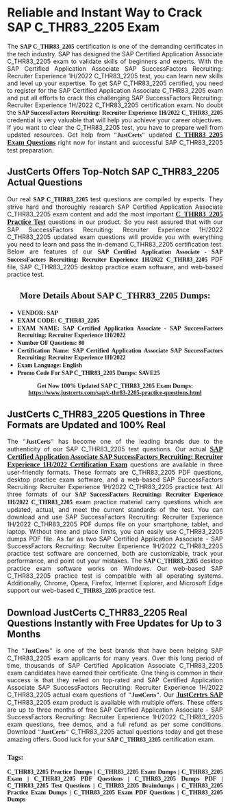 <h1><strong>Reliable and Instant Way to Crack SAP C_THR83_2205 Exam</strong></h1>

<p style="text-align: justify;">The <span style="font-family:Georgia,serif;"><strong>SAP C_THR83_2205</strong></span> certification is one of the demanding certificates in the tech industry. SAP has designed the SAP Certified Application Associate C_THR83_2205 exam to validate skills of beginners and experts. With the SAP Certified Application Associate SAP SuccessFactors Recruiting: Recruiter Experience 1H/2022 C_THR83_2205 test, you can learn new skills and level up your expertise. To get SAP C_THR83_2205 certified, you need to register for the SAP Certified Application Associate C_THR83_2205 exam and put all efforts to crack this challenging SAP SuccessFactors Recruiting: Recruiter Experience 1H/2022 C_THR83_2205 certification exam. No doubt the <span style="font-family:Georgia,serif;"><strong>SAP SuccessFactors Recruiting: Recruiter Experience 1H/2022 C_THR83_2205</strong></span> credential is very valuable that will help you achieve your career objectives. If you want to clear the C_THR83_2205 test, you have to prepare well from updated resources. Get help from <span style="font-size:14px;"><span style="font-family:Georgia,serif;"><strong>"JustCerts"</strong></span></span> updated <a href="https://www.justcerts.com/sap/c-thr83-2205-practice-questions.html"><span style="font-size:16px;"><span style="font-family:Georgia,serif;"><strong>C_THR83_2205 Exam Questions</strong></span></span></a> right now for instant and successful SAP C_THR83_2205 test preparation.</p>

<h2><strong>JustCerts Offers Top-Notch SAP C_THR83_2205 Actual Questions </strong></h2>

<p style="text-align: justify;">Our real <span style="font-family:Georgia,serif;"><strong>SAP C_THR83_2205</strong></span> test questions are compiled by experts. They strive hard and thoroughly research SAP Certified Application Associate C_THR83_2205 exam content and add the most important <a href="https://www.justcerts.com/sap/c-thr83-2205-practice-questions.html"><span style="font-size:16px;"><span style="font-family:Georgia,serif;"><strong>C_THR83_2205 Practice Test</strong></span></span></a> questions in our product. So you rest assured that with our SAP SuccessFactors Recruiting: Recruiter Experience 1H/2022 C_THR83_2205 updated exam questions will provide you with everything you need to learn and pass the in-demand C_THR83_2205 certification test. Below are features of our <span style="font-family:Georgia,serif;"><strong>SAP Certified Application Associate - SAP SuccessFactors Recruiting: Recruiter Experience 1H/2022 C_THR83_2205</strong></span> PDF file, SAP C_THR83_2205 desktop practice exam software, and web-based practice test.</p>

<h2 style="text-align: center;"><strong><span style="font-family:Georgia,serif;">More Details About SAP C_THR83_2205 Dumps:</span></strong></h2>

<ul>
	<li style="text-align: justify;"><span style="font-size:14px;"><span style="font-family:Georgia,serif;"><strong>VENDOR: SAP</strong></span></span></li>
	<li style="text-align: justify;"><span style="font-size:14px;"><span style="font-family:Georgia,serif;"><strong>EXAM CODE: C_THR83_2205</strong></span></span></li>
	<li style="text-align: justify;"><span style="font-size:14px;"><span style="font-family:Georgia,serif;"><strong>EXAM NAME: SAP Certified Application Associate - SAP SuccessFactors Recruiting: Recruiter Experience 1H/2022</strong></span></span></li>
	<li style="text-align: justify;"><span style="font-size:14px;"><span style="font-family:Georgia,serif;"><strong>Number OF Questions: 80</strong></span></span></li>
	<li style="text-align: justify;"><span style="font-size:14px;"><span style="font-family:Georgia,serif;"><strong>Certification Name: SAP Certified Application Associate SAP SuccessFactors Recruiting: Recruiter Experience 1H/2022</strong></span></span></li>
	<li style="text-align: justify;"><span style="font-size:14px;"><span style="font-family:Georgia,serif;"><strong>Exam Language: English</strong></span></span></li>
	<li style="text-align: justify;"><span style="font-size:14px;"><span style="font-family:Georgia,serif;"><strong>Promo Code For SAP C_THR83_2205 Dumps: SAVE25</strong></span></span></li>
</ul>

<p style="text-align: center;"><strong><span style="font-family:Georgia,serif;"><span style="font-size:14px;">Get Now 100% Updated SAP C_THR83_2205 Exam Dumps:</span> <a href="https://www.justcerts.com/sap/c-thr83-2205-practice-questions.html">https://www.justcerts.com/sap/c-thr83-2205-practice-questions.html</a></span></strong></p>

<h2><strong>JustCerts C_THR83_2205 Questions in Three Formats are Updated and 100% Real</strong></h2>

<p style="text-align: justify;">The <span style="font-size:14px;"><span style="font-family:Georgia,serif;"><strong>"JustCerts"</strong></span></span> has become one of the leading brands due to the authenticity of our SAP C_THR83_2205 test questions. Our actual <a href="https://www.justcerts.com/sap/sap-certified-application-associate-certification-exams.html"><span style="font-size:16px;"><span style="font-family:Georgia,serif;"><strong>SAP Certified Application Associate SAP SuccessFactors Recruiting: Recruiter Experience 1H/2022 Certification Exam</strong></span></span></a> questions are available in three user-friendly formats. These formats are C_THR83_2205 PDF questions, desktop practice exam software, and a web-based SAP SuccessFactors Recruiting: Recruiter Experience 1H/2022 C_THR83_2205 practice test. All three formats of our <strong><span style="font-family:Georgia,serif;">SAP SuccessFactors Recruiting: Recruiter Experience 1H/2022 C_THR83_2205</span></strong> exam practice material carry questions which are updated, actual, and meet the current standards of the test. You can download and use SAP SuccessFactors Recruiting: Recruiter Experience 1H/2022 C_THR83_2205 PDF dumps file on your smartphone, tablet, and laptop. Without time and place limits, you can easily use C_THR83_2205 dumps PDF file. As far as two SAP Certified Application Associate - SAP SuccessFactors Recruiting: Recruiter Experience 1H/2022 C_THR83_2205 practice test software are concerned, both are customizable, track your performance, and point out your mistakes. The <span style="font-family:Georgia,serif;"><strong>SAP C_THR83_2205</strong></span> desktop practice exam software works on Windows. Our web-based SAP C_THR83_2205 practice test is compatible with all operating systems. Additionally, Chrome, Opera, Firefox, Internet Explorer, and Microsoft Edge support our web-based <span style="font-family:Georgia,serif;"><strong>C_THR83_2205 </strong></span> practice test.</p>

<h2><strong>Download JustCerts C_THR83_2205 Real Questions Instantly with Free Updates for Up to 3 Months</strong></h2>

<p style="text-align: justify;">The <span style="font-family:Georgia,serif;"><span style="font-size:14px;"><strong>"JustCerts"</strong></span></span> is one of the best brands that have been helping SAP C_THR83_2205 exam applicants for many years. Over this long period of time, thousands of SAP Certified Application Associate C_THR83_2205 exam candidates have earned their certificate. One thing is common in their success is that they relied on top-rated and SAP Certified Application Associate SAP SuccessFactors Recruiting: Recruiter Experience 1H/2022 C_THR83_2205 actual exam questions of <span style="font-family:Georgia,serif;"><span style="font-size:14px;"><strong>"JustCerts"</strong></span></span>. Our <a href="https://www.justcerts.com/sap-certification-exams.html"><span style="font-size:16px;"><span style="font-family:Georgia,serif;"><strong>JustCertrs SAP</strong></span></span></a> C_THR83_2205 exam product is available with multiple offers. These offers are up to three months of free SAP Certified Application Associate - SAP SuccessFactors Recruiting: Recruiter Experience 1H/2022 C_THR83_2205 exam questions, free demos, and a full refund as per some conditions. Download <span style="font-family:Georgia,serif;"><span style="font-size:14px;"><strong>"JustCerts"</strong></span></span> C_THR83_2205 actual questions today and get these amazing offers. Good luck for your <span style="font-family:Georgia,serif;"><strong>SAP C_THR83_2205</strong></span> certification exam.</p>

<h3 style="text-align: justify;"><span style="font-family:Georgia,serif;"><strong>Tags:</strong></span></h3>

<p style="text-align: justify;"><span style="font-family:Georgia,serif;"><strong>C_THR83_2205 Practice Dumps | C_THR83_2205 Exam Dumps | C_THR83_2205 Exam | C_THR83_2205 PDF Questions | C_THR83_2205 Dumps PDF | C_THR83_2205 Test Questions | C_THR83_2205 Braindumps | C_THR83_2205 Practice Exam Dumps | C_THR83_2205 Exam PDF Questions | C_THR83_2205 Dumps</strong></span></p>
